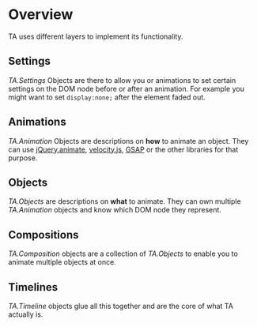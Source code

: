 # Overview

TA uses different layers to implement its functionality.

## Settings
*TA.Settings* Objects are there to allow you or animations to set certain settings on the DOM node before or after an animation. For example you might want to set `display:none;` after the element faded out.

## Animations
*TA.Animation* Objects are descriptions on **how** to animate an object. They can use [jQuery.animate](http://api.jquery.com/animate/), [velocity.js](http://julian.com/research/velocity/), [GSAP](http://greensock.com/gsap) or the other libraries for that purpose.

## Objects
*TA.Objects* are descriptions on **what** to animate. They can own multiple *TA.Animation* objects and know which DOM node they represent.

## Compositions
*TA.Composition* objects are a collection of *TA.Objects* to enable you to animate multiple objects at once.

## Timelines
*TA.Timeline* objects glue all this together and are the core of what TA actually is.